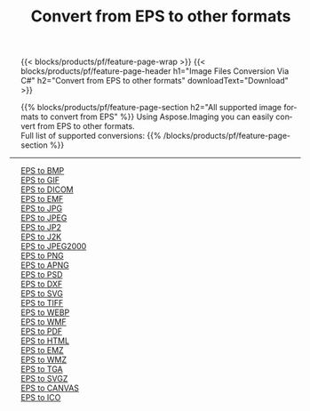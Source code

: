 ﻿---
title: Convert from EPS to other formats 
weight: 3920
url: /java/conversion/from/eps 
lang: en
langdirlevel: 2
locales: zh-hans,ja,it,ru,de,es,fr,nl,id,lt,pl,pt,vi,tr,ko,zh-hant,ar,hi,th,sv,cs,uk,he
description: Using Aspose.Imaging you can easily convert from EPS to other formats
---

{{< blocks/products/pf/feature-page-wrap >}}
{{< blocks/products/pf/feature-page-header h1="Image Files Conversion Via C#" h2="Convert from EPS to other formats" downloadText="Download" >}}


{{% blocks/products/pf/feature-page-section  h2="All supported image formats to convert from EPS" %}}
Using Aspose.Imaging you can easily convert from EPS to other formats.
<br/>
Full list of supported conversions:
{{% /blocks/products/pf/feature-page-section %}}
<div class="container-fluid productfamilypage bg-gray">
    <div class="convertypes bg-gray agp-content section">
        <div class="container">
		<hr style="margin-left:-20px;"/>
		<div class="row other-converters">
		    <div class='col-md-2 other-converter remove-lp remove-rp'><a href="/imaging/java/conversion/eps-to-bmp" >EPS to BMP</a></div><div class='col-md-2 other-converter remove-lp remove-rp'><a href="/imaging/java/conversion/eps-to-gif" >EPS to GIF</a></div><div class='col-md-2 other-converter remove-lp remove-rp'><a href="/imaging/java/conversion/eps-to-dicom" >EPS to DICOM</a></div><div class='col-md-2 other-converter remove-lp remove-rp'><a href="/imaging/java/conversion/eps-to-emf" >EPS to EMF</a></div><div class='col-md-2 other-converter remove-lp remove-rp'><a href="/imaging/java/conversion/eps-to-jpg" >EPS to JPG</a></div><div class='col-md-2 other-converter remove-lp remove-rp'><a href="/imaging/java/conversion/eps-to-jpeg" >EPS to JPEG</a></div><div class='col-md-2 other-converter remove-lp remove-rp'><a href="/imaging/java/conversion/eps-to-jp2" >EPS to JP2</a></div><div class='col-md-2 other-converter remove-lp remove-rp'><a href="/imaging/java/conversion/eps-to-j2k" >EPS to J2K</a></div><div class='col-md-2 other-converter remove-lp remove-rp'><a href="/imaging/java/conversion/eps-to-jpeg2000" >EPS to JPEG2000</a></div><div class='col-md-2 other-converter remove-lp remove-rp'><a href="/imaging/java/conversion/eps-to-png" >EPS to PNG</a></div><div class='col-md-2 other-converter remove-lp remove-rp'><a href="/imaging/java/conversion/eps-to-apng" >EPS to APNG</a></div><div class='col-md-2 other-converter remove-lp remove-rp'><a href="/imaging/java/conversion/eps-to-psd" >EPS to PSD</a></div><div class='col-md-2 other-converter remove-lp remove-rp'><a href="/imaging/java/conversion/eps-to-dxf" >EPS to DXF</a></div><div class='col-md-2 other-converter remove-lp remove-rp'><a href="/imaging/java/conversion/eps-to-svg" >EPS to SVG</a></div><div class='col-md-2 other-converter remove-lp remove-rp'><a href="/imaging/java/conversion/eps-to-tiff" >EPS to TIFF</a></div><div class='col-md-2 other-converter remove-lp remove-rp'><a href="/imaging/java/conversion/eps-to-webp" >EPS to WEBP</a></div><div class='col-md-2 other-converter remove-lp remove-rp'><a href="/imaging/java/conversion/eps-to-wmf" >EPS to WMF</a></div><div class='col-md-2 other-converter remove-lp remove-rp'><a href="/imaging/java/conversion/eps-to-pdf" >EPS to PDF</a></div><div class='col-md-2 other-converter remove-lp remove-rp'><a href="/imaging/java/conversion/eps-to-html" >EPS to HTML</a></div><div class='col-md-2 other-converter remove-lp remove-rp'><a href="/imaging/java/conversion/eps-to-emz" >EPS to EMZ</a></div><div class='col-md-2 other-converter remove-lp remove-rp'><a href="/imaging/java/conversion/eps-to-wmz" >EPS to WMZ</a></div><div class='col-md-2 other-converter remove-lp remove-rp'><a href="/imaging/java/conversion/eps-to-tga" >EPS to TGA</a></div><div class='col-md-2 other-converter remove-lp remove-rp'><a href="/imaging/java/conversion/eps-to-svgz" >EPS to SVGZ</a></div><div class='col-md-2 other-converter remove-lp remove-rp'><a href="/imaging/java/conversion/eps-to-canvas" >EPS to CANVAS</a></div><div class='col-md-2 other-converter remove-lp remove-rp'><a href="/imaging/java/conversion/eps-to-ico" >EPS to ICO</a></div>
                </div>
        </div>
    </div>
</div>
<br/>

